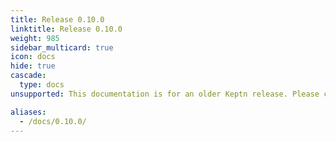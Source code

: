 ```yaml
---
title: Release 0.10.0
linktitle: Release 0.10.0
weight: 985
sidebar_multicard: true
icon: docs
hide: true
cascade:
  type: docs
unsupported: This documentation is for an older Keptn release. Please consider the newest one when working with the latest Keptn.

aliases:
  - /docs/0.10.0/
---
```

